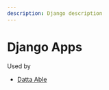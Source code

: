 ```yaml
---
description: Django description
---
```


# Django Apps

Used by 

- [Datta Able](flask-dashboard/datta-able.md)

